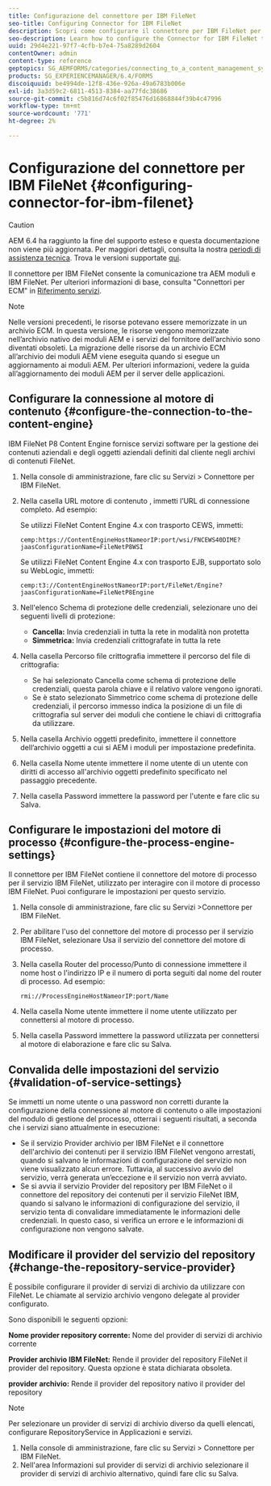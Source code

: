 ```yaml
---
title: Configurazione del connettore per IBM FileNet
seo-title: Configuring Connector for IBM FileNet
description: Scopri come configurare il connettore per IBM FileNet per abilitare la comunicazione tra AEM moduli e IBM FileNet.
seo-description: Learn how to configure the Connector for IBM FileNet to enable communication between AEM forms and IBM FileNet.
uuid: 29d4e221-97f7-4cfb-b7e4-75a8289d2604
contentOwner: admin
content-type: reference
geptopics: SG_AEMFORMS/categories/connecting_to_a_content_management_system
products: SG_EXPERIENCEMANAGER/6.4/FORMS
discoiquuid: be4994de-12f8-436e-926a-49a6783b006e
exl-id: 3a3d59c2-6811-4513-8384-aa77fdc38686
source-git-commit: c5b816d74c6f02f85476d16868844f39b4c47996
workflow-type: tm+mt
source-wordcount: '771'
ht-degree: 2%

---
```


# Configurazione del connettore per IBM FileNet {#configuring-connector-for-ibm-filenet}

>[!CAUTION]
>
>AEM 6.4 ha raggiunto la fine del supporto esteso e questa documentazione non viene più aggiornata. Per maggiori dettagli, consulta la nostra [periodi di assistenza tecnica](https://helpx.adobe.com/it/support/programs/eol-matrix.html). Trova le versioni supportate [qui](https://experienceleague.adobe.com/docs/).

Il connettore per IBM FileNet consente la comunicazione tra AEM moduli e IBM FileNet. Per ulteriori informazioni di base, consulta &quot;Connettori per ECM&quot; in [Riferimento servizi](https://www.adobe.com/go/learn_aemforms_services_63).

>[!NOTE]
>
>Nelle versioni precedenti, le risorse potevano essere memorizzate in un archivio ECM. In questa versione, le risorse vengono memorizzate nell’archivio nativo dei moduli AEM e i servizi del fornitore dell’archivio sono diventati obsoleti. La migrazione delle risorse da un archivio ECM all’archivio dei moduli AEM viene eseguita quando si esegue un aggiornamento ai moduli AEM. Per ulteriori informazioni, vedere la guida all’aggiornamento dei moduli AEM per il server delle applicazioni.

## Configurare la connessione al motore di contenuto {#configure-the-connection-to-the-content-engine}

IBM FileNet P8 Content Engine fornisce servizi software per la gestione dei contenuti aziendali e degli oggetti aziendali definiti dal cliente negli archivi di contenuti FileNet.

1. Nella console di amministrazione, fare clic su Servizi > Connettore per IBM FileNet.
1. Nella casella URL motore di contenuto , immetti l’URL di connessione completo. Ad esempio:

   Se utilizzi FileNet Content Engine 4.x con trasporto CEWS, immetti:

   `cemp:https://ContentEngineHostNameorIP:port/wsi/FNCEWS40DIME?jaasConfigurationName=FileNetP8WSI`

   Se utilizzi FileNet Content Engine 4.x con trasporto EJB, supportato solo su WebLogic, immetti:

   `cemp:t3://ContentEngineHostNameorIP:port/FileNet/Engine?jaasConfigurationName=FileNetP8Engine`

1. Nell&#39;elenco Schema di protezione delle credenziali, selezionare uno dei seguenti livelli di protezione:

   * **Cancella:** Invia credenziali in tutta la rete in modalità non protetta
   * **Simmetrica:** Invia credenziali crittografate in tutta la rete

1. Nella casella Percorso file crittografia immettere il percorso del file di crittografia:

   * Se hai selezionato Cancella come schema di protezione delle credenziali, questa parola chiave e il relativo valore vengono ignorati.
   * Se è stato selezionato Simmetrico come schema di protezione delle credenziali, il percorso immesso indica la posizione di un file di crittografia sul server dei moduli che contiene le chiavi di crittografia da utilizzare.

1. Nella casella Archivio oggetti predefinito, immettere il connettore dell’archivio oggetti a cui si AEM i moduli per impostazione predefinita.
1. Nella casella Nome utente immettere il nome utente di un utente con diritti di accesso all&#39;archivio oggetti predefinito specificato nel passaggio precedente.
1. Nella casella Password immettere la password per l&#39;utente e fare clic su Salva.

## Configurare le impostazioni del motore di processo {#configure-the-process-engine-settings}

Il connettore per IBM FileNet contiene il connettore del motore di processo per il servizio IBM FileNet, utilizzato per interagire con il motore di processo IBM FileNet. Puoi configurare le impostazioni per questo servizio.

1. Nella console di amministrazione, fare clic su Servizi >Connettore per IBM FileNet.
1. Per abilitare l&#39;uso del connettore del motore di processo per il servizio IBM FileNet, selezionare Usa il servizio del connettore del motore di processo.
1. Nella casella Router del processo/Punto di connessione immettere il nome host o l&#39;indirizzo IP e il numero di porta seguiti dal nome del router di processo. Ad esempio:

   `rmi://ProcessEngineHostNameorIP:port/Name`

1. Nella casella Nome utente immettere il nome utente utilizzato per connettersi al motore di processo.
1. Nella casella Password immettere la password utilizzata per connettersi al motore di elaborazione e fare clic su Salva.

## Convalida delle impostazioni del servizio {#validation-of-service-settings}

Se immetti un nome utente o una password non corretti durante la configurazione della connessione al motore di contenuto o alle impostazioni del modulo di gestione del processo, otterrai i seguenti risultati, a seconda che i servizi siano attualmente in esecuzione:

* Se il servizio Provider archivio per IBM FileNet e il connettore dell&#39;archivio dei contenuti per il servizio IBM FileNet vengono arrestati, quando si salvano le informazioni di configurazione del servizio non viene visualizzato alcun errore. Tuttavia, al successivo avvio del servizio, verrà generata un’eccezione e il servizio non verrà avviato.
* Se si avvia il servizio Provider del repository per IBM FileNet o il connettore del repository dei contenuti per il servizio FileNet IBM, quando si salvano le informazioni di configurazione del servizio, il servizio tenta di convalidare immediatamente le informazioni delle credenziali. In questo caso, si verifica un errore e le informazioni di configurazione non vengono salvate.

## Modificare il provider del servizio del repository {#change-the-repository-service-provider}

È possibile configurare il provider di servizi di archivio da utilizzare con FileNet. Le chiamate al servizio archivio vengono delegate al provider configurato.

Sono disponibili le seguenti opzioni:

**Nome provider repository corrente:** Nome del provider di servizi di archivio corrente

**Provider archivio IBM FileNet:** Rende il provider del repository FileNet il provider del repository. Questa opzione è stata dichiarata obsoleta.

**provider archivio:** Rende il provider del repository nativo il provider del repository

>[!NOTE]
>
>Per selezionare un provider di servizi di archivio diverso da quelli elencati, configurare RepositoryService in Applicazioni e servizi. <!-- Fix broken link(See Managing Services) -->

1. Nella console di amministrazione, fare clic su Servizi > Connettore per IBM FileNet.
1. Nell&#39;area Informazioni sul provider di servizi di archivio selezionare il provider di servizi di archivio alternativo, quindi fare clic su Salva.
